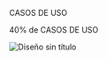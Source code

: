 CASOS DE USO

40% de CASOS DE USO

![Diseño sin título](https://github.com/user-attachments/assets/2c53d7fc-1217-46fa-af2a-c3a93b32bccf)
